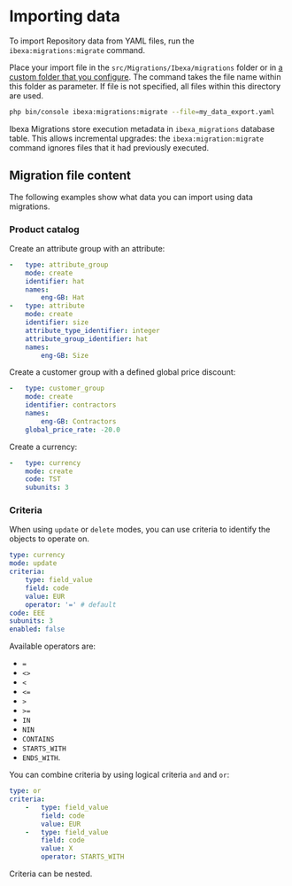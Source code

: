 # Importing data

To import Repository data from YAML files, run the `ibexa:migrations:migrate` command.

Place your import file in the `src/Migrations/Ibexa/migrations` folder
or in [a custom folder that you configure](migration_management.md#migration-folders).
The command takes the file name within this folder as parameter.
If file is not specified, all files within this directory are used.

``` bash
php bin/console ibexa:migrations:migrate --file=my_data_export.yaml
```

Ibexa Migrations store execution metadata in `ibexa_migrations` database table. This allows incremental upgrades:
the `ibexa:migration:migrate` command ignores files that it had previously executed.


## Migration file content

The following examples show what data you can import using data migrations.

### Product catalog

Create an attribute group with an attribute:

``` yaml
-   type: attribute_group
    mode: create
    identifier: hat
    names:
        eng-GB: Hat
-   type: attribute
    mode: create
    identifier: size
    attribute_type_identifier: integer
    attribute_group_identifier: hat
    names:
        eng-GB: Size
```

Create a customer group with a defined global price discount:

``` yaml
-   type: customer_group
    mode: create
    identifier: contractors
    names:
        eng-GB: Contractors
    global_price_rate: -20.0
```

Create a currency:

``` yaml
-   type: currency
    mode: create
    code: TST
    subunits: 3
```

### Criteria

When using `update` or `delete` modes, you can use criteria to identify the objects to operate on.

``` yaml
type: currency
mode: update
criteria:
    type: field_value
    field: code
    value: EUR
    operator: '=' # default
code: EEE
subunits: 3
enabled: false
```

Available operators are:

- `=`
- `<>`
- `<`
- `<=`
- `>`
- `>=`
- `IN`
- `NIN`
- `CONTAINS`
- `STARTS_WITH`
- `ENDS_WITH`.

You can combine criteria by using logical criteria `and` and `or`:

``` yaml
type: or
criteria:
    -   type: field_value
        field: code
        value: EUR
    -   type: field_value
        field: code
        value: X
        operator: STARTS_WITH
```

Criteria can be nested.

